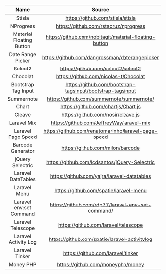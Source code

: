 |           Name           |                           Source                           |
|:------------------------:|:----------------------------------------------------------:|
|          Stisla          |              https://github.com/stisla/stisla              |
|        NProgress         |           https://github.com/rstacruz/nprogress            |
| Material Floating Button |   https://github.com/nobitagit/material-floating-button    |
|    Date Range Picker     |       https://github.com/dangrossman/daterangepicker       |
|         Select2          |             https://github.com/select2/select2             |
|         Chocolat         |           https://github.com/nicolas-t/Chocolat            |
|   Bootstrap Tag Input    | https://github.com/bootstrap-tagsinput/bootstrap-tagsinput |
|        Summernote        |         https://github.com/summernote/summernote/          |
|          Chart           |            https://github.com/chartjs/Chart.js             |
|          Cleave          |             https://github.com/nosir/cleave.js             |
|       Laravel Mix        |         https://github.com/JeffreyWay/laravel-mix          |
|    Laravel Page Speed    |    https://github.com/renatomarinho/laravel-page-speed     |
|    Barcode Generator     |              https://github.com/milon/barcode              |
|     jQuery Selectric     |       https://github.com/lcdsantos/jQuery-Selectric        |
|    Laravel DataTables    |        https://github.com/yajra/laravel-datatables         |
|       Laravel Menu       |           https://github.com/spatie/laravel-menu           |
| Laravel env:set Command  |     https://github.com/rdp77/laravel-env-set-command/      |
|    Laravel Telescope     |            https://github.com/laravel/telescope            |
|   Laravel Activity Log   |       https://github.com/spatie/laravel-activitylog        |
|      Laravel Tinker      |             https://github.com/laravel/tinker              |
|        Money PHP         |             https://github.com/moneyphp/money              |
